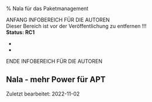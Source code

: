 % Nala für das Paketmanagement

ANFANG   INFOBEREICH FÜR DIE AUTOREN  
Dieser Bereich ist vor der Veröffentlichung zu entfernen !!!  
**Status: RC1**

+ 
+ 

ENDE   INFOBEREICH FÜR DIE AUTOREN

## Nala - mehr Power für APT



<div id="rev">Zuletzt bearbeitet: 2022-11-02</div>
